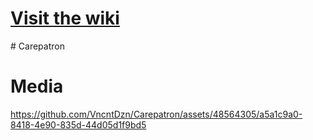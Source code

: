 # [Visit the wiki](https://github.com/Carepatron/Carepatron-Test-Full/wiki)
#   C a r e p a t r o n 
# Media
https://github.com/VncntDzn/Carepatron/assets/48564305/a5a1c9a0-8418-4e90-835d-44d05d1f9bd5

